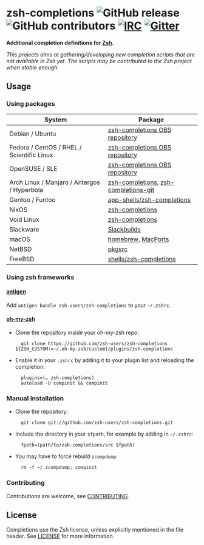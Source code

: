 # zsh-completions ![GitHub release](https://img.shields.io/github/release/zsh-users/zsh-completions.svg) ![GitHub contributors](https://img.shields.io/github/contributors/zsh-users/zsh-completions.svg) [![IRC](https://img.shields.io/badge/IRC-%23zsh--completions-yellow.svg)](irc://irc.freenode.net/#zsh-completions) [![Gitter](https://badges.gitter.im/zsh-users/zsh-completions.svg)](https://gitter.im/zsh-users/zsh-completions?utm_source=badge&utm_medium=badge&utm_campaign=pr-badge)

**Additional completion definitions for [Zsh](http://www.zsh.org).**

_This projects aims at gathering/developing new completion scripts that are not available in Zsh yet. The scripts may be contributed to the Zsh project when stable enough._

## Usage

### Using packages

| System                                      | Package                                                                                                                                                                                            |
| ------------------------------------------- | -------------------------------------------------------------------------------------------------------------------------------------------------------------------------------------------------- |
| Debian / Ubuntu                             | [zsh-completions OBS repository](https://software.opensuse.org/download.html?project=shells%3Azsh-users%3Azsh-completions&package=zsh-completions)                                                 |
| Fedora / CentOS / RHEL / Scientific Linux   | [zsh-completions OBS repository](https://software.opensuse.org/download.html?project=shells%3Azsh-users%3Azsh-completions&package=zsh-completions)                                                 |
| OpenSUSE / SLE                              | [zsh-completions OBS repository](https://software.opensuse.org/download.html?project=shells%3Azsh-users%3Azsh-completions&package=zsh-completions)                                                 |
| Arch Linux / Manjaro / Antergos / Hyperbola | [zsh-completions](https://www.archlinux.org/packages/zsh-completions), [zsh-completions-git](https://aur.archlinux.org/packages/zsh-completions-git)                                               |
| Gentoo / Funtoo                             | [app-shells/zsh-completions](http://packages.gentoo.org/package/app-shells/zsh-completions)                                                                                                        |
| NixOS                                       | [zsh-completions](https://github.com/NixOS/nixpkgs/blob/master/pkgs/shells/zsh/zsh-completions/default.nix)                                                                                        |
| Void Linux                                  | [zsh-completions](https://github.com/void-linux/void-packages/blob/master/srcpkgs/zsh-completions/template)                                                                                        |
| Slackware                                   | [Slackbuilds](https://slackbuilds.org/repository/14.2/system/zsh-completions/)                                                                                                                     |
| macOS                                       | [homebrew](https://github.com/Homebrew/homebrew-core/blob/master/Formula/zsh-completions.rb), [MacPorts](https://github.com/macports/macports-ports/blob/master/sysutils/zsh-completions/Portfile) |
| NetBSD                                      | [pkgsrc](http://ftp.netbsd.org/pub/pkgsrc/current/pkgsrc/shells/zsh-completions/README.html)                                                                                                       |
| FreeBSD                                     | [shells/zsh-completions](https://www.freshports.org/shells/zsh-completions)                                                                                                                        |

### Using zsh frameworks

#### [antigen](https://github.com/zsh-users/antigen)

Add `antigen bundle zsh-users/zsh-completions` to your `~/.zshrc`.

#### [oh-my-zsh](http://github.com/robbyrussell/oh-my-zsh)

- Clone the repository inside your oh-my-zsh repo:

        git clone https://github.com/zsh-users/zsh-completions ${ZSH_CUSTOM:=~/.oh-my-zsh/custom}/plugins/zsh-completions

- Enable it in your `.zshrc` by adding it to your plugin list and reloading the completion:

        plugins=(… zsh-completions)
        autoload -U compinit && compinit

### Manual installation

- Clone the repository:

        git clone git://github.com/zsh-users/zsh-completions.git

- Include the directory in your `$fpath`, for example by adding in `~/.zshrc`:

        fpath=(path/to/zsh-completions/src $fpath)

- You may have to force rebuild `zcompdump`:

        rm -f ~/.zcompdump; compinit

### Contributing

Contributions are welcome, see [CONTRIBUTING](https://github.com/zsh-users/zsh-completions/blob/master/CONTRIBUTING.md).

## License

Completions use the Zsh license, unless explicitly mentioned in the file header.
See [LICENSE](https://github.com/zsh-users/zsh-completions/blob/master/LICENSE) for more information.
